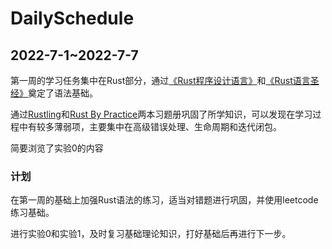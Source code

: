 # DailySchedule

## 2022-7-1~2022-7-7

第一周的学习任务集中在Rust部分，通过[《Rust程序设计语言》](https://rustwiki.org/zh-CN/book/title-page.html)和[《Rust语言圣经》](https://course.rs/about-book.html)奠定了语法基础。

通过[Rustling](https://github.com/rust-lang/rustlings)和[Rust By Practice](https://zh.practice.rs/why-exercise.html)两本习题册巩固了所学知识，可以发现在学习过程中有较多薄弱项，主要集中在高级错误处理、生命周期和迭代闭包。

简要浏览了实验0的内容

### 计划

在第一周的基础上加强Rust语法的练习，适当对错题进行巩固，并使用leetcode练习基础。

进行实验0和实验1，及时复习基础理论知识，打好基础后再进行下一步。
